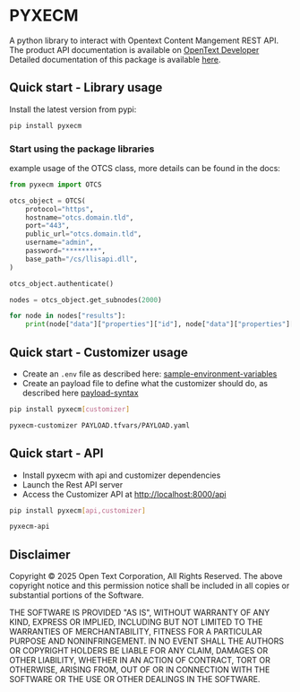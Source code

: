 # PYXECM

A python library to interact with Opentext Content Mangement REST API.
The product API documentation is available on [OpenText Developer](https://developer.opentext.com/ce/products/extendedecm)
Detailed documentation of this package is available [here](https://opentext.github.io/pyxecm/).

## Quick start - Library usage

Install the latest version from pypi:

```bash
pip install pyxecm
```

### Start using the package libraries

example usage of the OTCS class, more details can be found in the docs:

```python
from pyxecm import OTCS

otcs_object = OTCS(
    protocol="https",
    hostname="otcs.domain.tld",
    port="443",
    public_url="otcs.domain.tld",
    username="admin",
    password="********",
    base_path="/cs/llisapi.dll",
)

otcs_object.authenticate()

nodes = otcs_object.get_subnodes(2000)

for node in nodes["results"]:
    print(node["data"]["properties"]["id"], node["data"]["properties"]["name"])
```

## Quick start - Customizer usage

- Create an `.env` file as described here: [sample-environment-variables](customizerapisettings/#sample-environment-variables)
- Create an payload file to define what the customizer should do, as described here [payload-syntax](payload-syntax)

```bash
pip install pyxecm[customizer]

pyxecm-customizer PAYLOAD.tfvars/PAYLOAD.yaml
```

## Quick start - API 

- Install pyxecm with api and customizer dependencies
- Launch the Rest API server
- Access the Customizer API at [http://localhost:8000/api](http://localhost:8000/api)

```bash
pip install pyxecm[api,customizer]

pyxecm-api
```

## Disclaimer


Copyright © 2025 Open Text Corporation, All Rights Reserved.
The above copyright notice and this permission notice shall be included in all
copies or substantial portions of the Software.

THE SOFTWARE IS PROVIDED "AS IS", WITHOUT WARRANTY OF ANY KIND, EXPRESS OR
IMPLIED, INCLUDING BUT NOT LIMITED TO THE WARRANTIES OF MERCHANTABILITY,
FITNESS FOR A PARTICULAR PURPOSE AND NONINFRINGEMENT. IN NO EVENT SHALL THE
AUTHORS OR COPYRIGHT HOLDERS BE LIABLE FOR ANY CLAIM, DAMAGES OR OTHER
LIABILITY, WHETHER IN AN ACTION OF CONTRACT, TORT OR OTHERWISE, ARISING FROM,
OUT OF OR IN CONNECTION WITH THE SOFTWARE OR THE USE OR OTHER DEALINGS IN THE
SOFTWARE.

